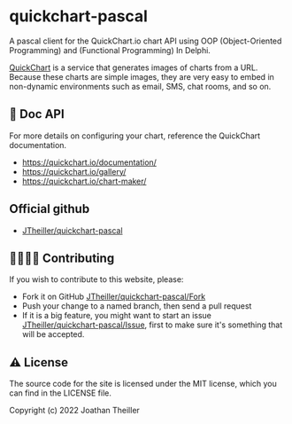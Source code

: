 # quickchart-pascal

A pascal client for the QuickChart.io chart API using OOP (Object-Oriented Programming) and (Functional Programming) In Delphi.

[QuickChart](https://quickchart.io/) is a service that generates images of charts from a URL.  Because these charts are simple images, they are very easy to embed in non-dynamic environments such as email, SMS, chat rooms, and so on.

## 📝 Doc API
For more details on configuring your chart, reference the QuickChart documentation.
- https://quickchart.io/documentation/
- https://quickchart.io/gallery/
- https://quickchart.io/chart-maker/

## Official github
- [JTheiller/quickchart-pascal](https://github.com/JTheiller/quickchart-pascal)

## 👨‍💻👩‍💻 Contributing

If you wish to contribute to this website, please:
- Fork it on GitHub [JTheiller/quickchart-pascal/Fork](https://github.com/JTheiller/quickchart-pascal/fork)
- Push your change to a named branch, then send a pull request
- If it is a big feature, you might want to start an issue [JTheiller/quickchart-pascal/Issue](https://github.com/JTheiller/quickchart-pascal/issues), first to make sure it's something that will be accepted. 

## ⚠️ License
The source code for the site is licensed under the MIT license, which you can find in the LICENSE file.

Copyright (c) 2022 Joathan Theiller
